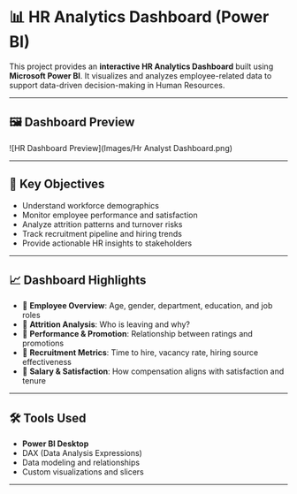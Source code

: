 # 📊 HR Analytics Dashboard (Power BI)

This project provides an **interactive HR Analytics Dashboard** built using **Microsoft Power BI**. It visualizes and analyzes employee-related data to support data-driven decision-making in Human Resources.

---

## 🖼️ Dashboard Preview

![HR Dashboard Preview](Images/Hr Analyst Dashboard.png)


---

## 🎯 Key Objectives

- Understand workforce demographics
- Monitor employee performance and satisfaction
- Analyze attrition patterns and turnover risks
- Track recruitment pipeline and hiring trends
- Provide actionable HR insights to stakeholders

---

## 📈 Dashboard Highlights

- 📌 **Employee Overview**: Age, gender, department, education, and job roles
- 📌 **Attrition Analysis**: Who is leaving and why?
- 📌 **Performance & Promotion**: Relationship between ratings and promotions
- 📌 **Recruitment Metrics**: Time to hire, vacancy rate, hiring source effectiveness
- 📌 **Salary & Satisfaction**: How compensation aligns with satisfaction and tenure

---

## 🛠️ Tools Used

- **Power BI Desktop**
- DAX (Data Analysis Expressions)
- Data modeling and relationships
- Custom visualizations and slicers

---


